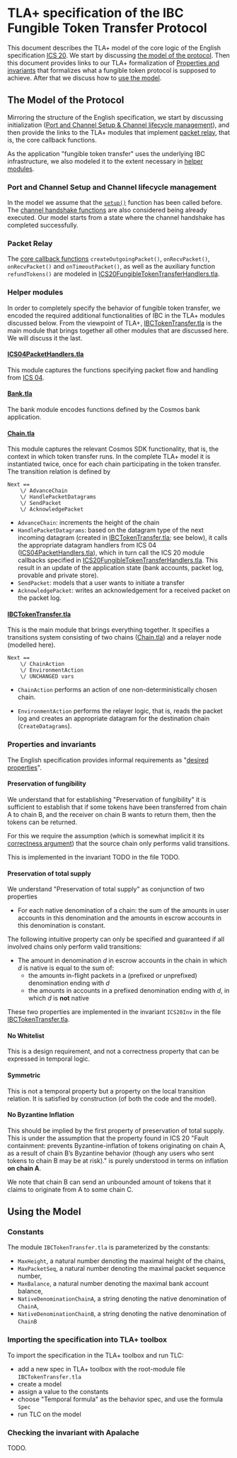 # TLA+ specification of the IBC Fungible Token Transfer Protocol

This document describes the TLA+ model of the core logic of the English
specification [ICS
20](https://github.com/cosmos/ics/tree/master/spec/ics-020-fungible-token-transfer). We
start by discussing [the model of the
protocol](#the-model-of-the-protocol).
 Then this document provides links to our TLA+ formalization of [Properties and
invariants](#properties-and-invariants) that formalizes what a fungible
token protocol is supposed to achieve. 
After that we discuss how to [use the model](#using-the-model).

## The Model of the Protocol

 Mirroring
the structure of the English specification, we start by discussing
initialization ([Port and Channel Setup & Channel lifecycle management](#port-and-channel-setup-and-channel-lifecycle-management)), and then provide the links to the TLA+ modules that
implement [packet relay](#packet-relay), that is, the core callback functions.

As the application "fungible token transfer" uses the underlying IBC
infrastructure, we also modeled it to the extent necessary in [helper
modules](#helper-modules).

### Port and Channel Setup and Channel lifecycle management


In the model we assume that the [`setup()`](https://github.com/cosmos/ics/tree/master/spec/ics-020-fungible-token-transfer#port--channel-setup) function has been called
before. The [channel handshake
functions]((https://github.com/cosmos/ics/tree/master/spec/ics-020-fungible-token-transfer#channel-lifecycle-management))
are also considered being already executed. Our
model starts from a state where the channel handshake has completed
successfully. 

### Packet Relay

The [core callback functions](https://github.com/cosmos/ics/tree/master/spec/ics-020-fungible-token-transfer#packet-relay)
`createOutgoingPacket()`, `onRecvPacket()`, `onRecvPacket()` and 
	`onTimeoutPacket()`, as well as the auxiliary function `refundTokens()`
	are modeled in
	[ICS20FungibleTokenTransferHandlers.tla](ICS20FungibleTokenTransferHandlers.tla). 
	
### Helper modules

In order to completely specify the behavior of fungible token
transfer, we encoded the required additional functionalities of IBC in
the TLA+ modules discussed below. From
the viewpoint of TLA+, [IBCTokenTransfer.tla](IBCTokenTransfer.tla) is
the main module that brings together all other modules that are
discussed here. We will discuss it the last.

	
#### [ICS04PacketHandlers.tla](ICS04PacketHandlers.tla) 

This module captures the functions
specifying packet flow and handling from [ICS
04](https://github.com/cosmos/ics/tree/master/spec/ics-004-channel-and-packet-semantics). 

#### [Bank.tla](bank.tla) 
The bank module encodes functions defined by the Cosmos bank
  application. 
  
#### [Chain.tla](Chain.tla)

This module captures the relevant
  Cosmos SDK functionality, that is, the context in which token
  transfer runs. In the complete TLA+ model it is instantiated twice,
  once for each chain participating in the token transfer.
  The transition relation is defined by

```tla
Next ==
    \/ AdvanceChain
    \/ HandlePacketDatagrams
    \/ SendPacket
    \/ AcknowledgePacket
```

- `AdvanceChain`: increments the height of the chain
- `HandlePacketDatagrams`: based on the datagram type of the next
  incoming datagram (created in
  [IBCTokenTransfer.tla](IBCTokenTransfer.tla); see below), it calls the
  appropriate datagram handlers from ICS 04
  ([ICS04PacketHandlers.tla](ICS04PacketHandlers.tla)), which in turn call the
  ICS 20 module callbacks specified in
  [ICS20FungibleTokenTransferHandlers.tla](ICS20FungibleTokenTransferHandlers.tla).
  This result in an update of the application state (bank accounts,
  packet log, provable and private store).
- `SendPacket`: models that a user wants to initiate a transfer
- `AcknowledgePacket`: writes an acknowledgement for a received packet
  on the packet log.


#### [IBCTokenTransfer.tla](IBCTokenTransfer.tla) 
This is the main module that
  brings everything together. It specifies a transitions system
  consisting of two chains ([Chain.tla](Chain.tla)) and a
  relayer node (modelled here). 
```tla
Next ==
    \/ ChainAction
    \/ EnvironmentAction
    \/ UNCHANGED vars
```

- `ChainAction` performs an action of one non-deterministically chosen
  chain.
  
- `EnvironmentAction` performs the relayer logic, that is, reads the
  packet log and creates an appropriate datagram for the destination
  chain (`CreateDatagrams`).
  

### Properties and invariants

The English specification provides informal requirements as "[desired properties](
https://github.com/cosmos/ics/tree/master/spec/ics-020-fungible-token-transfer#desired-properties)".

#### Preservation of fungibility

We understand that for establishing "Preservation of fungibility" it
is sufficient to establish that if
some tokens have been transferred from chain A to chain B, and the receiver
on chain B wants to return them, then the tokens can be returned.

For this we require the assumption (which is somewhat implicit it
 its [correctness
argument](https://github.com/cosmos/ics/tree/master/spec/ics-020-fungible-token-transfer#correctness)) that the source chain only performs valid transitions.

This is implemented in the invariant TODO in the file TODO.


#### Preservation of total supply

We understand "Preservation of total supply" as conjunction of two
properties

- For each native denomination of a chain: the sum of the amounts in
  user accounts in this denomination and the amounts in escrow
  accounts in this denomination is constant.
  
The following intuitive property can only be specified and guaranteed
if all involved chains only perform valid transitions:
  
- The amount in denomination *d* in escrow accounts in the chain in which *d* is native
is equal to the sum of:
	* the amounts in-flight packets in a (prefixed or unprefixed) denomination ending with *d*
	* the amounts in accounts in a prefixed denomination ending with *d*, in which *d* is 
**not**  native

These two properties are implemented in the invariant `ICS20Inv` in the file 
[IBCTokenTransfer.tla](IBCTokenTransfer.tla).

#### No Whitelist

This is a design requirement, and not a correctness property that can be expressed 
in temporal logic.


#### Symmetric

This is not a temporal property but a property on the local transition
relation. It is satisfied by construction (of both the code and the
model).


#### No Byzantine Inflation

This should be implied by the first property of preservation of total
supply. This is under the assumption that the property found in ICS 20
"Fault containment: prevents Byzantine-inflation of tokens originating
on chain A, as a result of chain B’s Byzantine behavior (though any
users who sent tokens to chain B may be at risk)." is purely
understood in terms on inflation **on chain A**.

We note that chain B can send an unbounded amount of tokens that it
claims to originate from A to some chain C.


## Using the Model


### Constants

The module `IBCTokenTransfer.tla` is parameterized by the constants:
 - `MaxHeight`, a natural number denoting the maximal height of the chains,
 - `MaxPacketSeq`, a natural number denoting the maximal packet sequence number,
 - `MaxBalance`, a natural number denoting the maximal bank account balance,
 - `NativeDenominationChainA`, a string denoting the native denomination of `ChainA`,
 - `NativeDenominationChainB`, a string denoting the native denomination of `ChainB`


### Importing the specification into TLA+ toolbox

To import the specification in the TLA+ toolbox and run TLC:
  - add a new spec in TLA+ toolbox with the root-module file `IBCTokenTransfer.tla` 
  - create a model
  - assign a value to the constants
  - choose "Temporal formula" as the behavior spec, and use the formula `Spec`
  - run TLC on the model

### Checking the invariant with Apalache

TODO.
